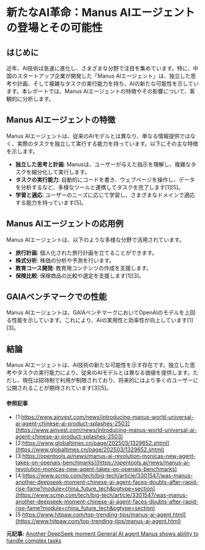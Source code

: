 # 新たなAI革命：Manus AIエージェントの登場とその可能性

## はじめに

近年、AI技術は急速に進化し、さまざまな分野で注目を集めています。特に、中国のスタートアップ企業が開発した「Manus AIエージェント」は、独立した思考や計画、そして複雑なタスクの実行能力を持ち、AIの新たな可能性を示しています。本レポートでは、Manus AIエージェントの特徴やその影響について、客観的に分析します。

## Manus AIエージェントの特徴

Manus AIエージェントは、従来のAIモデルとは異なり、単なる情報提供ではなく、実際のタスクを独立して実行する能力を持っています。以下にその主な特徴を示します。

- **独立した思考と計画**: Manusは、ユーザーが与えた指示を理解し、複雑なタスクを細分化して実行します。
- **タスクの実行能力**: 自動的にコードを書き、ウェブページを操作し、データを分析するなど、多様なツールと連携してタスクを完了します[1][5]。
- **学習と適応**: ユーザーのニーズに応じて学習し、さまざまなドメインで適応する能力を持っています[5]。

## Manus AIエージェントの応用例

Manus AIエージェントは、以下のような多様な分野で活用されています。

- **旅行計画**: 個人化された旅行計画を立てることができます。
- **株式分析**: 株価の分析や予測を行います。
- **教育コース開発**: 教育用コンテンツの作成を支援します。
- **保険比較**: 保険商品の比較や選定を支援します[1][3]。

## GAIAベンチマークでの性能

Manus AIエージェントは、GAIAベンチマークにおいてOpenAIのモデルを上回る性能を示しています。これにより、AIの実用性と効率性が向上しています[1][3]。

## 結論

Manus AIエージェントは、AI技術の新たな可能性を示す存在です。独立した思考やタスクの実行能力により、従来のAIモデルとは異なる価値を提供します。ただし、現在は招待制で利用が制限されており、将来的にはより多くのユーザーに公開されることが期待されています[3][5]。

#### 参照記事
- [1:https://www.ainvest.com/news/introducing-manus-world-universal-ai-agent-chinese-ai-product-splashes-2503](https://www.ainvest.com/news/introducing-manus-world-universal-ai-agent-chinese-ai-product-splashes-2503)
- [2:https://www.globaltimes.cn/page/202503/1329652.shtml](https://www.globaltimes.cn/page/202503/1329652.shtml)
- [3:https://opentools.ai/news/manus-ai-revolution-monicas-new-agent-takes-on-openais-benchmarks](https://opentools.ai/news/manus-ai-revolution-monicas-new-agent-takes-on-openais-benchmarks)
- [4:https://www.scmp.com/tech/big-tech/article/3301547/was-manus-another-deepseek-moment-chinese-ai-agent-faces-doubts-after-rapid-rise-fame?module=china_future_tech&pgtype=section](https://www.scmp.com/tech/big-tech/article/3301547/was-manus-another-deepseek-moment-chinese-ai-agent-faces-doubts-after-rapid-rise-fame?module=china_future_tech&pgtype=section)
- [5:https://www.hitpaw.com/top-trending-tips/manus-ai-agent.html](https://www.hitpaw.com/top-trending-tips/manus-ai-agent.html)


**元記事:** [Another DeepSeek moment General AI agent Manus shows ability to handle complex tasks](https://sg.news.yahoo.com/another-deepseek-moment-general-ai-093000724.html)